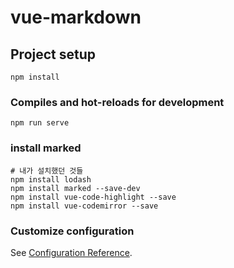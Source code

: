 # vue-markdown

## Project setup
```
npm install
```

### Compiles and hot-reloads for development
```
npm run serve
```

### install marked
```
# 내가 설치했던 것들
npm install lodash
npm install marked --save-dev
npm install vue-code-highlight --save
npm install vue-codemirror --save
```


### Customize configuration
See [Configuration Reference](https://cli.vuejs.org/config/).
